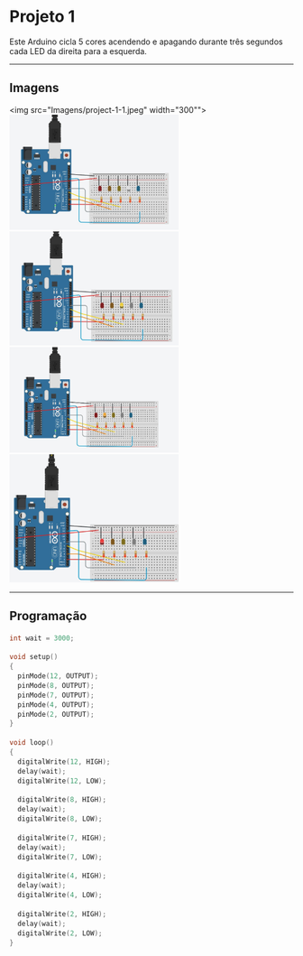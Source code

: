 # Projeto 1

Este Arduino cicla 5 cores acendendo e apagando durante três segundos cada LED da direita para a esquerda.

---

## Imagens

<img src="Imagens/project-1-1.jpeg" width="300"">
<img src="Imagens/project-1-2.jpeg" width="300">
<img src="Imagens/project-1-3.jpeg" width="300">
<img src="Imagens/project-1-4.jpeg" width="300">
<img src="Imagens/project-1-5.jpeg" width="300">

---

## Programação

```cpp
int wait = 3000;

void setup()
{
  pinMode(12, OUTPUT);
  pinMode(8, OUTPUT);
  pinMode(7, OUTPUT);
  pinMode(4, OUTPUT);
  pinMode(2, OUTPUT);
}

void loop()
{
  digitalWrite(12, HIGH);
  delay(wait);
  digitalWrite(12, LOW);
  
  digitalWrite(8, HIGH);
  delay(wait);
  digitalWrite(8, LOW);
  
  digitalWrite(7, HIGH);
  delay(wait);
  digitalWrite(7, LOW);
  
  digitalWrite(4, HIGH);
  delay(wait);
  digitalWrite(4, LOW);
  
  digitalWrite(2, HIGH);
  delay(wait);
  digitalWrite(2, LOW);
}

